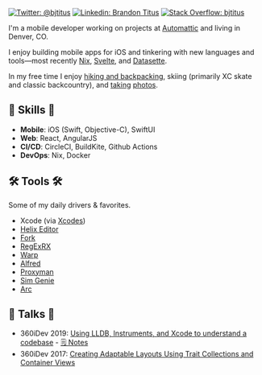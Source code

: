 [![Twitter: @bjtitus](https://img.shields.io/twitter/follow/bjtitus?style=social)](https://twitter.com/bjtitus)
[![Linkedin: Brandon Titus](https://img.shields.io/badge/-Brandon%20Titus-blue?&logo=Linkedin&logoColor=white)](https://www.linkedin.com/in/bjtitus/)
[![Stack Overflow: bjtitus](https://img.shields.io/badge/-Stack%20Overflow-222222?logo=stack-overflow&link=https://stackoverflow.com/users/72319/bjtitus)](https://stackoverflow.com/users/72319/bjtitus)

I'm a mobile developer working on projects at [Automattic](https://automattic.com) and living in Denver, CO.

I enjoy building mobile apps for iOS and tinkering with new languages and tools&mdash;most recently [Nix](https://nixos.org/), [Svelte](https://svelte.dev/), and [Datasette](https://datasette.io/).

In my free time I enjoy [hiking and backpacking](https://naturalatlas.com/@bjtitus), skiing (primarily XC skate and classic backcountry), and [taking](https://www.instagram.com/bjtitus/) [photos](https://glass.photo/bjtitus).

##  🎉 Skills 🎉

- **Mobile**: iOS (Swift, Objective-C), SwiftUI
- **Web**: React, AngularJS
- **CI/CD**: CircleCI, BuildKite, Github Actions
- **DevOps**: Nix, Docker

## 🛠️ Tools 🛠️

Some of my daily drivers & favorites.

- Xcode (via [Xcodes](https://github.com/RobotsAndPencils/XcodesApp))
- [Helix Editor](https://helix-editor.com/)
- [Fork](https://git-fork.com/)
- [RegExRX](https://apps.apple.com/us/app/regexrx/id498370702?mt=12)
- [Warp](https://www.warp.dev/)
- [Alfred](https://www.alfredapp.com/)
- [Proxyman](https://proxyman.io/)
- [Sim Genie](https://simgenie.app/)
- [Arc](https://arc.net/)

## 💬 Talks 💬

- 360iDev 2019: [Using LLDB, Instruments, and Xcode to understand a codebase](https://vimeo.com/365600505?embedded=true&source=video_title&owner=18175981) - [🗒️ Notes](http://titus.io/360/)
- 360iDev 2017: [Creating Adaptable Layouts Using Trait Collections and Container Views](https://vimeopro.com/360conferences/360idev-2017-public-session-recordings/video/232756016)

